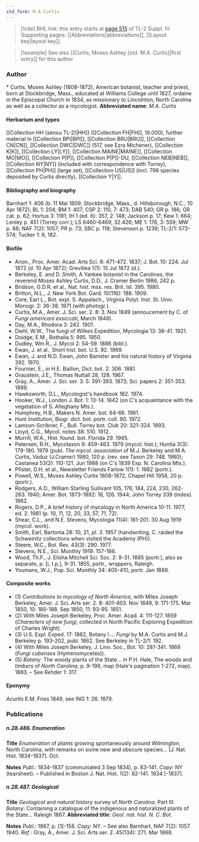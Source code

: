 ```yaml
---
std_form: M.A.Curtis
---
```


> [!cite] BHL link: this entry starts at [page 515](https://www.biodiversitylibrary.org/page/33266192) of TL-2 Suppl. IV.
> Supporting pages: [[Abbreviations|abbreviations]], [[Layout key|layout key]].

> [!example] See also [[Curtis, Moses Ashley {std. M.A. Curtis}|first entry]] for this author

### Author

\* Curtis, Moses Ashley (1808-1872), American botanist, teacher and priest, born at Stockbridge, Mass., educated at Williams College until 1827, ordaine in the Episcopal Church in 1834, as missionary to Lincolnton, North Carolina as well as a collector as a mycologist. 
**Abbreviated name**: *M.A. Curtis*

#### Herbarium and types

[[Collection HH (sensu TL-2)|HH]] ([[Collection FH|FH]], 16.000), further material in [[Collection BPI|BPI]], [[Collection BRU|BRU]], [[Collection CN|CN]], [[Collection DWC|DWC]] (517, see Ezra Michener), [[Collection K|K]], [[Collection LY|LY]], [[Collection MAINE|MAINE]], [[Collection MO|MO]], [[Collection P|P]], [[Collection P|P]]-DU, [[Collection NEB|NEB]], [[Collection NY|NY]] (included with correspondence with Torrey), [[Collection PH|PH]] (large set), [[Collection US|US]] (incl. 796 species deposited by Curtis directly), [[Collection Y|Y]].

#### Bibliography and biography

Barnhart 1: 406 (b. 11 Mai 1809, Stockbridge, Mass., d. Hillsborough, N.C., 10 Apr 1872); BL 1: 204; BM 1: 407; CSP 2: 110, 7: 473; DAB 540; GR p. 186; GR cat. p. 62; Hortus 3: 1191; IH 1 (ed. 6): 357, 2: 148; Jackson p. 17; Kew 1: 664; Lenley p. 451 (Torrey corr.); LS 6460-6469, 32.426; ME 1: 176, 3: 559; MW p. 88; NAF 7(2): 1057; PR p. 73; SBC p. 118; Stevenson p. 1239; TL-2/1: 573-574; Tucker 1: 9, 182.

#### Biofile

- Anon., Proc. Amer. Acad. Arts Sci. 8: 471-472. 1837; J. Bot. 10: 224. Jul 1872 (d. 10 Apr 1872); Grevillea 1(1): 15 Jul 1872 (d.).
- Berkeley, E. and D. Smith, A Yankee botanist in the Carolines, the reverend Moses Ashley Curtis, D.D., J. Cramer Berlin 1986, 242 p.
- Bridson, G.D.R. et al., Nat. hist. mss. res. Brit. Isl. 395. 1980.
- Britton, N.L., J. New York Bot. Gard. 10(116): 188. 1909.
- Core, Earl L., Bot. expl. S. Appalach., Virginia Polyt. Inst. St. Univ. Monogr. 2: 36-38. 1971 (with photogr.).
- Curtis, M.A., Amer. J. Sci. ser. 2. 8: 3. Nov 1849 (annoucement by C. of *Fungi americani exsiccati*, March 1848).
- Day, M.A., Rhodora 3: 242. 1901.
- Diehl, W.W., The fungi of Wilkes Expedition, Mycologia 13: 38-41. 1921.
- Doidge, E.M., Bothalia 5: 995. 1950.
- Dudley, Wm.R., J. Mycol 2: 54-59. 1886 (bibl.).
- Ewan, J. et al., Short hist. bot. U.S. 92. 1969.
- Ewan, J. and N.D. Ewan, John Banister and his natural history of Virginia 392. 1970.
- Fournier, E., *in* H.E. Baillon, Dict. bot. 2: 306. 1881.
- Graustein, J.E., Thomas Nuttall 28, 128. 1967.
- Gray, A., Amer. J. Sci. ser. 3. 5: 391-393. 1873; Sci. papers 2: 351-353. 1889.
- Hawksworth, D.L., Mycologist's handbook 182. 1974.
- Hooker, W.J., London J. Bot. 1: 13-14. 1842 (on C's acquaintance with the vegetation of S. Alleghany Mts.).
- Humphrey, H.B., Makers N. Amer. bot. 64-66. 1961.
- Hunt Institution, Biogr. dict. bot. portr. coll. 90. 1972.
- Lamson-Scribner, F., Bull. Torrey bot. Club 20: 321-324. 1893.
- Lloyd, C.G., Mycol. notes 38: 510. 1912.
- Murrill, W.A., Hist. found. bot. Florida 29. 1945.
- Petersen, R.H., Mycotaxon 9: 459-463. 1979 (mycol. hist.); Huntia 3(3): 179-180. 1979 (publ. *The mycol. association* of M.J. Berkeley and M.A. Curtis, Vaduz (J.Cramer) 1980, 120 p. (rev. see Taxon 29: 748. 1980); Castanea 53(2): 110-121. Jun 1988 (on C's 1839 Exp. N. Carolina Mts.).
- Pfister, D.H. et al., Newsletter Friends Farlow 1(1): 1. 1982 (portr.).
- Powell, W.S., Moses Ashley Curtis 1808-1872, Chapel Hill 1958, 20 p. (portr.).
- Rodgers, A.D., William Starling Sullivant 105, 176, 184, 224, 230, 262-263. 1940; Amer. Bot. 1873-1892: 16, 126. 1944; John Torrey 339 (index). 1962.
- Rogers, D.P., A brief history of mycology in North America 10-11. 1977, ed. 2. 1981 (p. 10, 11, 12, 20, 33, 57, 71, 72).
- Shear, C.L., and N.E. Stevens, Mycologia 11(4): 181-201. 30 Aug 1919 (mycol. work).
- Smith, Earl, Bartonia 28: 10, 21, *pl. 3*. 1957 (handwriting, C. raided the Schweinitz collections when visited the Academy (PH)).
- Steere, W.C., Bot. Rev. 43(3): 290. 1977.
- Stevens, N.E., Sci. Monthly 1919: 157-166.
- Wood, Th.F., J. Elisha Mitchell Sci. Soc. 2: 9-31. 1885 (portr.), also as separate, p. \[i, t.p.\], 9-31. 1855, portr., wrappers, Raleigh.
- Youmans, W.J., Pop. Sci. Monthly 34: 405-410, portr. Jan 1889.

#### Composite works

- (1) *Contributions to mycology of North America*, with Miles Joseph Berkeley, Amer. J. Sci. Arts ser. 2. 8: 401-403. Nov 1849, 9: 171-175. Mar 1850, 10: 185-188. Sep 1850, 11: 93-95. 1851.
- (2) With Miles Joseph Berkeley, Proc. Amer. Acad. 4: 111-127. 1859 (*Characters of new fungi*, collected in North Pacific Exploring Expedition of Charles Wright).
- (3) U.S. Expl. Exped. 17: 1862, Botany I.... *Fungi* by M.A. Curtis and M.J. Berkeley p. 193-202, publ. 1862. See Berkeley in TL-2/1: 192.
- (4) With Miles Joseph Berkeley, J. Linn. Soc., Bot. 10: 281-341. 1868 (*Fungi cubenses* (Hymenomycetes)).
- (5) *Botany*. The woody plants of the State... *in* P.H. Hale, The *woods* and *timbers* of *North Carolina*, p. 9-198, map (Hale's pagination 1-272, map). 1883. – See Rehder 1: 317.

#### Eponymy

*Acurtis* E.M. Fries 1849, see ING 1: 26. 1979.

### Publications

##### n.28.486. Enumeration

**Title**
*Enumeration* of *plants* growing spontaneously around *Wilmington*, North Carolina, with remarks on some new and obscure species... \[J. Nat. Hist. 1834-1837\]. Oct.

**Notes**
*Publ*.: 1834-1837 (communiated 3 Sep 1834), p. 83-141. *Copy*: NY (tearsheet). – Published in Boston J. Nat. Hist. 1(2): 82-141. 1834 \[-1837\].

##### n.28.487. Geological

**Title**
*Geological* and *natural history* survey of *North Carolina*. Part III: *Botany*: Containing a catalogue of the indigenous and naturalized plants of the State... Raleigh 1867.
**Abbreviated title**: *Geol. nat. hist. N. C. Bot.*

**Notes**
*Publ*.: 1867, p. \[1\]-158. *Copy*: NY. – See also Barnhart, NAF 7(2): 1057. 1940.
*Ref*.: Gray, A., Amer. J. Sci. Arts ser. 2. 45(134): 271. Mar 1868.

